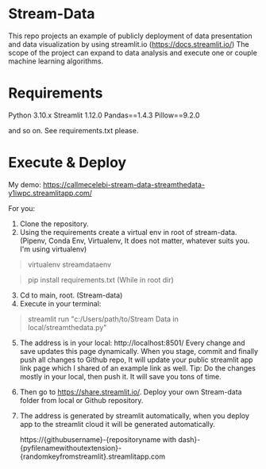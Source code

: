 # Stream-Data

This repo projects an example of publicly deployment of data presentation and data visualization by using streamlit.io (https://docs.streamlit.io/) The scope of the project can expand to data analysis and execute one or couple machine learning algorithms.

# Requirements 

Python 3.10.x
Streamlit 1.12.0
Pandas==1.4.3
Pillow==9.2.0

and so on. See requirements.txt please.

# Execute & Deploy

My demo:
https://callmecelebi-stream-data-streamthedata-y1iwpc.streamlitapp.com/

For you:
1. Clone the repository.
2. Using the requirements create a virtual env in root of stream-data. (Pipenv, Conda Env, Virtualenv, It does not matter, whatever suits you. I'm using virtualenv)

  > virtualenv streamdataenv
  
  > pip install requirements.txt (While in root dir)
3. Cd to main, root. (Stream-data)
4. Execute in your terminal:
  > streamlit run "c:/Users/path/to/Stream Data in local/streamthedata.py"                                                                              
5. The address is in your local:
   http://localhost:8501/
   Every change and save updates this page dynamically. When you stage, commit and finally push all changes to Github repo, It will update your public streamlit app link page which I shared of an example link as well. Tip: Do the changes mostly in your local, then push it. It will save you tons of time.
6. Then go to https://share.streamlit.io/. Deploy your own Stream-data folder from local or Github repository.
7. The address is generated by streamlit automatically, when you deploy app to the streamlit cloud it will be generated automatically.

   https://{githubusername}-{repositoryname with dash}-{pyfilenamewithoutextension}-{randomkeyfromstreamlit}.streamlitapp.com
   
